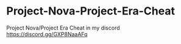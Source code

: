 # Project-Nova-Project-Era-Cheat
Project Nova/Project Era Cheat in my discord https://discord.gg/GXP8NaaAFq
